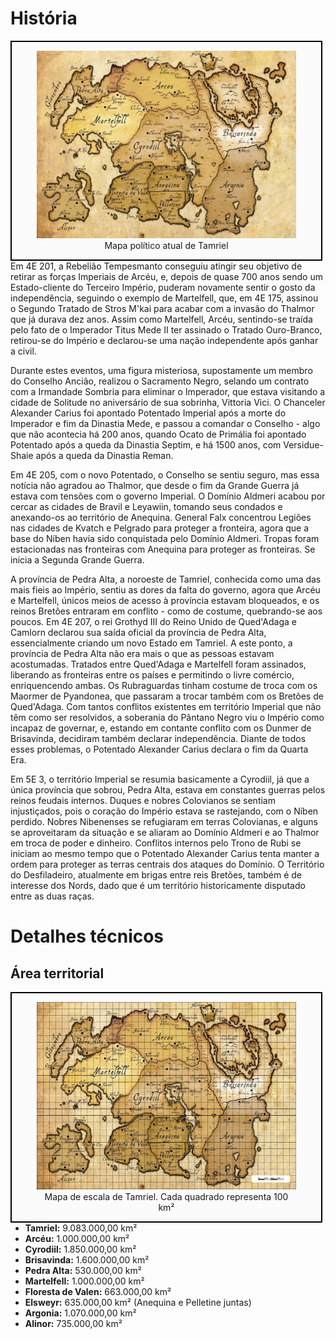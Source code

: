 <!-- TITLE: Queda do Império -->
<!-- SUBTITLE: O Terceiro Império de Cyrodiil está no seu fim, e Tamriel está instável -->

# História

<div style="float: right; margin-right: 1%; background: #fbfbfc; border: 2px black solid;">
	<figure>
		<center><img src="/uploads/imagens/tamriel-quinta-era.png"
			height="300"
			alt="Tamriel">
		<figcaption style="margin-left: 2%; margin-right: 2%;">Mapa político atual de Tamriel</figcaption></center>
	</figure>
</div>

Em 4E 201, a Rebelião Tempesmanto conseguiu atingir seu objetivo de retirar as forças Imperiais de Arcéu, e, depois de quase 700 anos sendo um Estado-cliente do Terceiro Império, puderam novamente sentir o gosto da independência, seguindo o exemplo de Martelfell, que, em 4E 175, assinou o Segundo Tratado de Stros M'kai para acabar com a invasão do Thalmor que já durava dez anos. Assim como Martelfell, Arcéu, sentindo-se traída pelo fato de o Imperador Titus Mede II ter assinado o Tratado Ouro-Branco, retirou-se do Império e declarou-se uma nação independente após ganhar a civil.

Durante estes eventos, uma figura misteriosa, supostamente um membro do Conselho Ancião, realizou o Sacramento Negro, selando um contrato com a Irmandade Sombria para eliminar o Imperador, que estava visitando a cidade de Solitude no aniversário de sua sobrinha, Vittoria Vici. O Chanceler Alexander Carius foi apontado Potentado Imperial após a morte do Imperador e fim da Dinastia Mede, e passou a comandar o Conselho - algo que não acontecia há 200 anos, quando Ocato de Primália foi apontado Potentado após a queda da Dinastia Septim, e há 1500 anos, com Versidue-Shaie após a queda da Dinastia Reman.

Em 4E 205, com o novo Potentado, o Conselho se sentiu seguro, mas essa notícia não agradou ao Thalmor, que desde o fim da Grande Guerra já estava com tensões com o governo Imperial. O Domínio Aldmeri acabou por cercar as cidades de Bravil e Leyawiin, tomando seus condados e anexando-os ao território de Anequina. General Falx concentrou Legiões nas cidades de Kvatch e Pelgrado para proteger a fronteira, agora que a base do Níben havia sido conquistada pelo Domínio Aldmeri. Tropas foram estacionadas nas fronteiras com Anequina para proteger as fronteiras. Se inicia a Segunda Grande Guerra.

A província de Pedra Alta, a noroeste de Tamriel, conhecida como uma das mais fieis ao Império, sentiu as dores da falta do governo, agora que Arcéu e Martelfell, únicos meios de acesso à província estavam bloqueados, e os reinos Bretões entraram em conflito - como de costume, quebrando-se aos poucos. Em 4E 207, o rei Grothyd III do Reino Unido de Qued'Adaga e Camlorn declarou sua saída oficial da província de Pedra Alta, essencialmente criando um novo Estado em Tamriel.  A este ponto, a província de Pedra Alta não era mais o que as pessoas estavam acostumadas. Tratados entre Qued'Adaga e Martelfell foram assinados, liberando as fronteiras entre os países e permitindo o livre comércio, enriquencendo ambas. Os Rubraguardas tinham costume de troca com os Maormer de Pyandonea, que passaram a trocar também com os Bretões de Qued'Adaga.  Com tantos conflitos existentes em território Imperial que não têm como ser resolvidos, a soberania do Pântano Negro viu o Império como incapaz de governar, e, estando em contante conflito com os Dunmer de Brisavinda, decidiram também declarar independência. Diante de todos esses problemas, o Potentado Alexander Carius declara o fim da Quarta Era. 

Em 5E 3, o território Imperial se resumia basicamente a Cyrodiil, já que a única província que sobrou, Pedra Alta, estava em constantes guerras pelos reinos feudais internos. Duques e nobres Colovianos se sentiam injustiçados, pois o coração do Império estava se rastejando, com o Níben perdido. Nobres Nibenenses se refugiaram em terras Colovianas, e alguns se aproveitaram da situação e se aliaram ao Domínio Aldmeri e ao Thalmor em troca de poder e dinheiro. Conflitos internos pelo Trono de Rubi se iniciam ao mesmo tempo que o Potentado Alexander Carius tenta manter a ordem para proteger as terras centrais dos ataques do Domínio. O Território do Desfiladeiro, atualmente em brigas entre reis Bretões, também é de interesse dos Nords, dado que é um território historicamente disputado entre as duas raças. 

# Detalhes técnicos
## Área territorial
<div style="float: right; margin-right: 1%; background: #fbfbfc; border: 2px black solid;">
	<figure>
		<center><img src="/uploads/imagens/tamriel-quinta-era-escala.png"
			height="300"
			alt="Tamriel">
		<figcaption style="margin-left: 2%; margin-right: 2%;">Mapa de escala de Tamriel. Cada quadrado representa 100 km²</figcaption></center>
	</figure>
</div>

* **Tamriel:** 9.083.000,00 km²
* **Arcéu:** 1.000.000,00 km²
* **Cyrodiil:** 1.850.000,00 km²
* **Brisavinda:** 1.600.000,00 km²
* **Pedra Alta:** 530.000,00 km²
* **Martelfell:** 1.000.000,00 km²
* **Floresta de Valen:** 663.000,00 km²
* **Elsweyr:** 635.000,00 km² (Anequina e Pelletine juntas)
* **Argonia:** 1.070.000,00 km²
* **Alinor:** 735.000,00 km²